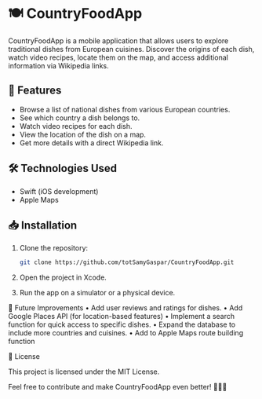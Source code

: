 # 🍽️ CountryFoodApp

CountryFoodApp is a mobile application that allows users to explore traditional dishes from European cuisines. Discover the origins of each dish, watch video recipes, locate them on the map, and access additional information via Wikipedia links.

## 📌 Features

- Browse a list of national dishes from various European countries.
- See which country a dish belongs to.
- Watch video recipes for each dish.
- View the location of the dish on a map.
- Get more details with a direct Wikipedia link.

## 🛠️ Technologies Used

- Swift (iOS development)
- Apple Maps 

## 📥 Installation

1. Clone the repository:
   ```sh
   git clone https://github.com/totSamyGaspar/CountryFoodApp.git

2.	Open the project in Xcode.
	
3.	Run the app on a simulator or a physical device.

🚀 Future Improvements
	•	Add user reviews and ratings for dishes.
        •	Add Google Places API (for location-based features)
	•	Implement a search function for quick access to specific dishes.
	•	Expand the database to include more countries and cuisines.
        •       Add to Apple Maps route building function
 

📄 License

This project is licensed under the MIT License.

Feel free to contribute and make CountryFoodApp even better! 🍕🥘🥗
